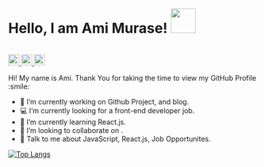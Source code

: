 <h1> Hello, I am Ami Murase! <img src = "https://raw.githubusercontent.com/MartinHeinz/MartinHeinz/master/wave.gif" width = 50px> </h1>
<p align='left'>
<br>
<a href="https://github.com/amisroom/amisroom/">
    <img height="22" src="https://komarev.com/ghpvc/?username=amisroom" alt="amisroom" />
  </a>
      <a href="http://twitter.com/ami_webdev">
        <img height="22" src="https://img.shields.io/twitter/follow/ami_webdev?label=Twitter&logo=twitter&style=flat" />
      </a>

  <a href="https://github.com/amisroom">
    <img height="22" src="https://img.shields.io/github/followers/amisroom?label=follow&logo=github&style=flat" />
  </a>
      </p>
      <div size='20px'> Hi! My name is Ami. Thank You for taking the time to view my GitHub Profile :smile: 
      </div>
      
 - 🔭 I’m currently working on Github Project, and blog.
      <br>
- 💻 I’m currently looking for a front-end developer job. 
      <br>
- 🌱 I’m currently learning React.js. 
      <br>
- 👯 I’m looking to collaborate on  .
      <br>
- 💬 Talk to me about JavaScript, React.js, Job Opportunites.
      <br>

[![Top Langs](https://github-readme-stats.vercel.app/api/top-langs/?username=amisroom&layout=compact)](https://github.com/amisroom/github-readme-stats)

